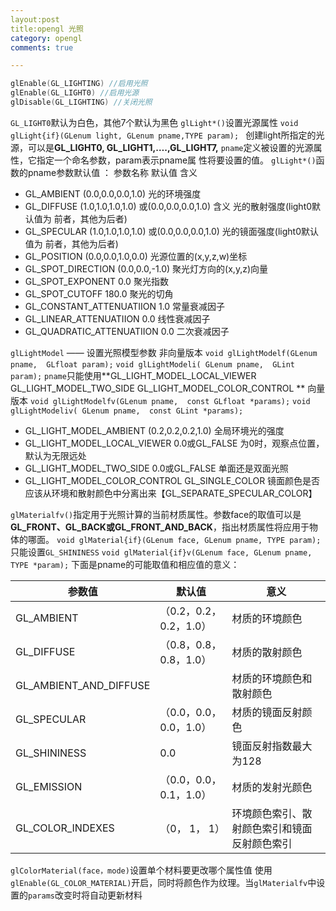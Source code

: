 ```yaml
---
layout:post
title:opengl 光照
category: opengl
comments: true

---
```

```cpp
glEnable(GL_LIGHTING) //启用光照
glEnable(GL_LIGHT0) //启用光源
glDisable(GL_LIGHTING) //关闭光照
```
`GL_LIGHT0`默认为白色，其他7个默认为黑色
`glLight*()`设置光源属性
`void glLight{if}(GLenum light, GLenum pname,TYPE param); `
创建light所指定的光源，可以是**GL_LIGHT0, GL_LIGHT1,….,GL_LIGHT7,**
`pname`定义被设置的光源属性，它指定一个命名参数，param表示pname属 性将要设置的值。
`glLight*()`函数的pname参数默认值 ：
参数名称 默认值 含义
* GL_AMBIENT (0.0,0.0,0.0,1.0)  光的环境强度
* GL_DIFFUSE  (1.0,1.0,1.0,1.0) 或(0.0,0.0,0.0,1.0) 含义 光的散射强度(light0默认值为 前者，其他为后者) 
* GL_SPECULAR (1.0,1.0,1.0,1.0) 或(0.0,0.0,0.0,1.0)   光的镜面强度(light0默认值为 前者，其他为后者)   
* GL_POSITION (0.0,0.0,1.0,0.0) 光源位置的(x,y,z,w)坐标
* GL_SPOT_DIRECTION (0.0,0.0,-1.0) 聚光灯方向的(x,y,z)向量
* GL_SPOT_EXPONENT 0.0 聚光指数
* GL_SPOT_CUTOFF  180.0 聚光的切角
* GL_CONSTANT_ATTENUATIION 1.0 常量衰减因子
* GL_LINEAR_ATTENUATIION    0.0    线性衰减因子 
* GL_QUADRATIC_ATTENUATIION 0.0 二次衰减因子

`glLightModel` —— 设置光照模型参数
非向量版本
`void glLightModelf(GLenum pname,  GLfloat param);`
`void glLightModeli( GLenum pname,  GLint param);`
`pname`只能使用**GL_LIGHT_MODEL_LOCAL_VIEWER  GL_LIGHT_MODEL_TWO_SIDE GL_LIGHT_MODEL_COLOR_CONTROL **
向量版本
`void glLightModelfv(GLenum pname,  const GLfloat *params);`
`void glLightModeliv( GLenum pname,  const GLint *params);`
* GL_LIGHT_MODEL_AMBIENT (0.2,0.2,0.2,1.0) 全局环境光的强度
* GL_LIGHT_MODEL_LOCAL_VIEWER 0.0或GL_FALSE  为0时，观察点位置，默认为无限远处
* GL_LIGHT_MODEL_TWO_SIDE 0.0或GL_FALSE 单面还是双面光照
* GL_LIGHT_MODEL_COLOR_CONTROL GL_SINGLE_COLOR 镜面颜色是否应该从环境和散射颜色中分离出来【GL_SEPARATE_SPECULAR_COLOR】

`glMaterialfv()`指定用于光照计算的当前材质属性。参数face的取值可以是**GL_FRONT、GL_BACK或GL_FRONT_AND_BACK**，指出材质属性将应用于物体的哪面。
`void glMaterial{if}(GLenum face, GLenum pname, TYPE param);`只能设置`GL_SHININESS`
`void glMaterial{if}v(GLenum face, GLenum pname, TYPE *param);`
下面是pname的可能取值和相应值的意义：

| 参数值 | 默认值 | 意义 |
|-------|-------|-----|
|GL_AMBIENT|（0.2，0.2，0.2，1.0）|材质的环境颜色|
|GL_DIFFUSE|（0.8，0.8，0.8，1.0）|材质的散射颜色|
|GL_AMBIENT_AND_DIFFUSE||材质的环境颜色和散射颜色|
|GL_SPECULAR|（0.0，0.0，0.0，1.0）|材质的镜面反射颜色|
|GL_SHININESS|0.0|镜面反射指数最大为128|
|GL_EMISSION|（0.0，0.0，0.1，1.0）|材质的发射光颜色|
|GL_COLOR_INDEXES|（0， 1， 1）|环境颜色索引、散射颜色索引和镜面反射颜色索引|

`glColorMaterial(face，mode)`设置单个材料要更改哪个属性值
使用`glEnable(GL_COLOR_MATERIAL)`开启，同时将颜色作为纹理。当`glMaterialfv`中设置的`params`改变时将自动更新材料

